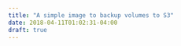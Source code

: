 ```yaml
---
title: "A simple image to backup volumes to S3"
date: 2018-04-11T01:02:31-04:00
draft: true
---
```


